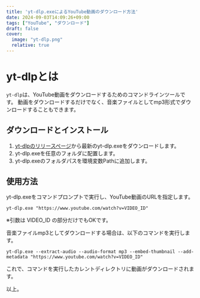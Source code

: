 ```yaml
---
title: 'yt-dlp.exeによるYouTube動画のダウンロード方法'
date: 2024-09-03T14:09:26+09:00
tags: ["YouTube", "ダウンロード"]
draft: false
cover:
  image: "yt-dlp.png"
  relative: true
---
```


# yt-dlpとは

`yt-dlp`は、YouTube動画をダウンロードするためのコマンドラインツールです。
動画をダウンロードするだけでなく、音楽ファイルとしてmp3形式でダウンロードすることもできます。

## ダウンロードとインストール

1. [yt-dlpのリリースページ](https://github.com/yt-dlp/yt-dlp/releases)から最新のyt-dlp.exeをダウンロードします。
2. yt-dlp.exeを任意のフォルダに配置します。
3. yt-dlp.exeのフォルダパスを環境変数Pathに追加します。

## 使用方法

yt-dlp.exeをコマンドプロンプトで実行し、YouTube動画のURLを指定します。

```
yt-dlp.exe "https://www.youtube.com/watch?v=VIDEO_ID"
```
※引数は VIDEO_ID の部分だけでもOKです。

音楽ファイルmp3としてダウンロードする場合は、以下のコマンドを実行します。

```
yt-dlp.exe --extract-audio --audio-format mp3 --embed-thumbnail --add-metadata "https://www.youtube.com/watch?v=VIDEO_ID"
```

これで、コマンドを実行したカレントディレクトリに動画がダウンロードされます。

以上。

